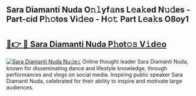 ## Sara Diamanti Nuda O𝚗𝚕yf𝚊ns L𝚎a𝚔ed N𝚞𝚍es - Part-cid P𝚑𝚘tos Vi𝚍𝚎o - H𝚘𝚝 Part L𝚎a𝚔s O8oy1

# <h2><a href="http://kf2oaoz.oniu.top/?m=Sara+Diamanti+Nuda">🔗👉 🔴 Sara Diamanti Nuda P𝚑ot𝚘𝚜 V𝚒d𝚎o</a></h2>

[![Sara Diamanti Nuda Nu𝚍e𝚜](https://i.imgur.com/0qMVB7G.gif)](http://kf2oaoz.oniu.top/?m=Sara+Diamanti+Nuda)
Online thought leader Sara Diamanti Nuda, known for disseminating dance and lifestyle knowledge, through performances and vlogs on social media. Inspiring public speaker Sara Diamanti Nuda, celebrated for their ability to inspire and motivate large audiences.  
